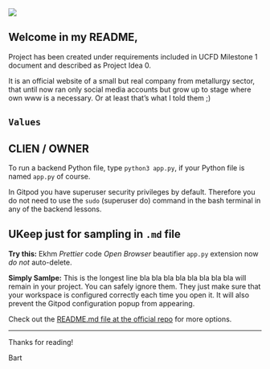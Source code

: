 <img src="https://codeinstitute.s3.amazonaws.com/fullstack/ci_logo_small.png" style="margin: 0;">

## Welcome in my README,



Project has been created under requirements included in UCFD Milestone 1 document and described as Project Idea 0.

It is an official website of a small but real company from metallurgy sector, that until now ran only social media accounts but grow up to stage where own www is a necessary. Or at least that’s what I told them ;)


## `Values`

## CLIEN / OWNER



To run a backend Python file, type `python3 app.py`, if your Python file is named `app.py` of course.





In Gitpod you have superuser security privileges by default. Therefore you do not need to use the `sudo` (superuser do) command in the bash terminal in any of the backend lessons.






## UKeep just for sampling in `.md` file


**Try this:** Ekhm _Prettier_ code *Open Browser* beautifier `app.py` extension now _do not_ auto-delete.

**Simply Samlpe:** This is the longest line bla bla bla bla bla bla bla bla will remain in your project. You can safely ignore them. They just make sure that your workspace is configured correctly each time you open it. It will also prevent the Gitpod configuration popup from appearing.

Check out the <a href="https://github.com/Eventyret/vscode-bcdn" target="_blank">README.md file at the official repo</a> for more options.

--------

Thanks for reading!

Bart
